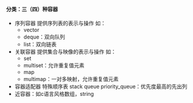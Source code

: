 #### 分类：三（四）种容器
- 序列容器
	提供序列表的表示与操作
	如：
	- vector
	- deque：双向队列
	- list：双向链表
- 关联容器
	提供集合与映像的表示与操作
	如：
	- set
	- multiset：允许重复值元素
	- map
	- multimap：一对多映射，允许重复值元素
- 容器适配器
	特殊顺序表
	stack
	queue
	priority_queue：优先度最高的先出列
- 近容器：如c语言风格数组，string
